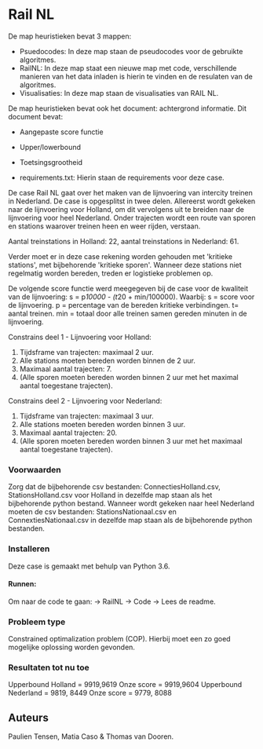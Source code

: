 # Rail NL 

De map heuristieken bevat 3 mappen:
- Psuedocodes: In deze map staan de pseudocodes voor de gebruikte algoritmes.
- RailNL: In deze map staat een nieuwe map met code, verschillende manieren van
het data inladen is hierin te vinden en de resulaten van de algoritmes.
- Visualisaties: In deze map staan de visualisaties van RAIL NL. 

De map heuristieken bevat ook het document: achtergrond informatie. 
Dit document bevat:
- Aangepaste score functie
- Upper/lowerbound
- Toetsingsgrootheid

- requirements.txt: Hierin staan de requirements voor deze case.

De case Rail NL gaat over het maken van de lijnvoering van intercity treinen in 
Nederland. De case is opgesplitst in twee delen. Allereerst wordt gekeken naar 
de lijnvoering voor Holland, om dit vervolgens uit te breiden naar de 
lijnvoering voor heel Nederland. 
Onder trajecten wordt een route van sporen en stations waarover treinen heen en 
weer rijden, verstaan.

Aantal treinstations in Holland: 22, 
aantal treinstations in Nederland: 61. 

Verder moet er in deze case rekening worden gehouden met 'kritieke stations', 
met bijbehorende 'kritieke sporen'. Wanneer deze stations niet regelmatig worden 
bereden, treden er logistieke problemen op. 

De volgende score functie werd meegegeven bij de case voor de kwaliteit van de 
lijnvoering: 
s = p*10000 - (t*20 + min/100000).
Waarbij:
s = score voor de lijnvoering. 
p = percentage van de bereden kritieke verbindingen. 
t= aantal treinen. 
min = totaal door alle treinen samen gereden minuten in de lijnvoering.

Constrains deel 1 - Lijnvoering voor Holland:
1. Tijdsframe van trajecten: maximaal 2 uur. 
2. Alle stations moeten bereden worden binnen de 2 uur. 
3. Maximaal aantal trajecten: 7. 
4. (Alle sporen moeten bereden worden binnen 2 uur met het maximal aantal 
toegestane trajecten).

Constrains deel 2 - Lijnvoering voor Nederland:
1. Tijdsframe van trajecten: maximaal 3 uur. 
2. Alle stations moeten bereden worden binnen 3 uur. 
3. Maximaal aantal trajecten: 20. 
4. (Alle sporen moeten bereden worden binnen 3 uur met het maximaal aantal 
toegestane trajecten).

### Voorwaarden

Zorg dat de bijbehorende csv bestanden: ConnectiesHolland.csv, 
StationsHolland.csv voor Holland in dezelfde map staan als het bijbehorende 
python bestand. 
Wanneer wordt gekeken naar heel Nederland moeten de csv bestanden: 
StationsNationaal.csv en ConnextiesNationaal.csv in dezelfde map staan 
als de bijbehorende python bestanden. 

### Installeren

Deze case is gemaakt met behulp van Python 3.6.

#### Runnen:
Om naar de code te gaan: -> RailNL -> Code -> Lees de readme. 

### Probleem type
Constrained optimalization problem (COP). Hierbij moet een zo goed mogelijke 
oplossing worden gevonden. 

### Resultaten tot nu toe

Upperbound Holland = 9919,9619 Onze score = 9919,9604
Upperbound Nederland = 9819, 8449 Onze score = 9779, 8088


## Auteurs
Paulien Tensen, Matia Caso & Thomas van Dooren. 







